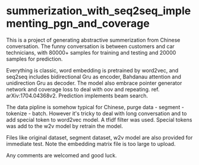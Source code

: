 # summerization_with_seq2seq_implementing_pgn_and_coverage
This is a project of generating abstractive summerization from Chinese conversation. The funny conversation is between customers and car technicians, with 80000+ samples for training and testing and 20000 samples for prediction.

Everything is classic, word embedding is pretrained by word2vec, and seq2seq includes bidirectional Gru as encoder, Bahdanau attention and unidirection Gru as decoder. The model also embrace pointer generator network and coverage loss to deal with oov and repeating. ref. arXiv:1704.04368v2. Prediction implements beam search.

The data pipline is somehow typical for Chinese, purge data - segment - tokenize - batch. However it's tricky to deal with long conversation and to add special token to word2vec model. A tfidf filter was used. Special tokens was add to the w2v model by retrain the model.

Files like original dataset, segment dataset, w2v model are also provided for immediate test. Note the embedding matrix file is too large to upload.

Any comments are welcomed and good luck.
